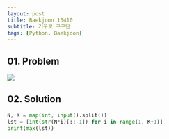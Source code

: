 ```yaml
---
layout: post
title: Baekjoon 13410
subtitle: 거꾸로 구구단
tags: [Python, Baekjoon]
---
```


## 01. Problem

<img src="https://github.com/WoojinJeonkr/WoojinJeonkr.github.io/blob/main/assets/images/post_image/baekjoon/baekjoon_13410.png?raw=true">

## 02. Solution

```Python
N, K = map(int, input().split())
lst = [int(str(N*i)[::-1]) for i in range(1, K+1)]
print(max(lst))
```
